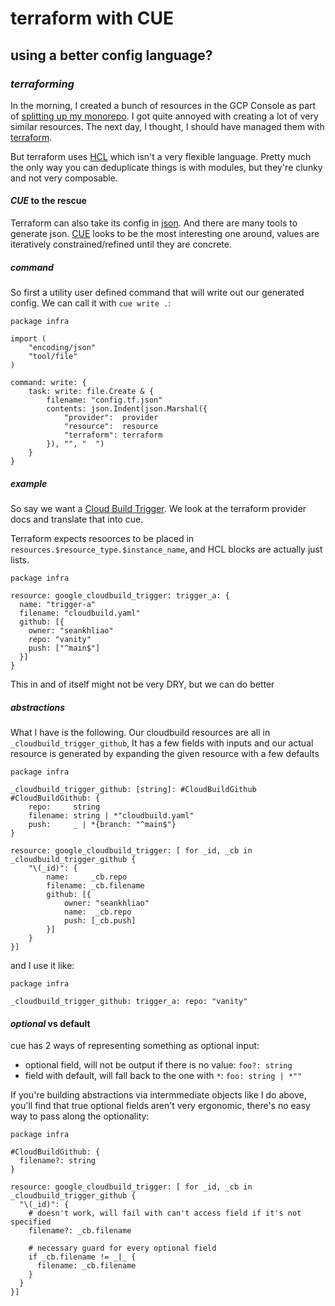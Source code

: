 # terraform with CUE

## using a better config language?

### _terraforming_

In the morning, I created a bunch of resources in the GCP Console
as part of [splitting up my monorepo](/blog/12022-05-30-splitting-my-monorepo/).
I got quite annoyed with creating a lot of very similar resources.
The next day, I thought, I should have managed them with
[terraform](https://www.terraform.io/).

But terraform uses [HCL](https://github.com/hashicorp/hcl)
which isn't a very flexible language.
Pretty much the only way you can deduplicate things is with modules,
but they're clunky and not very composable.

#### _CUE_ to the rescue

Terraform can also take its config in [json](https://www.terraform.io/language/syntax/json).
And there are many tools to generate json.
[CUE](https://cuelang.org/) looks to be the most interesting one around,
values are iteratively constrained/refined until they are concrete.

##### command

So first a utility user defined command that will write out our generated config.
We can call it with `cue write .`:

```cue
package infra

import (
	"encoding/json"
	"tool/file"
)

command: write: {
	task: write: file.Create & {
		filename: "config.tf.json"
		contents: json.Indent(json.Marshal({
			"provider":  provider
			"resource":  resource
			"terraform": terraform
		}), "", "  ")
	}
}
```

##### _example_

So say we want a [Cloud Build Trigger](https://registry.terraform.io/providers/hashicorp/google/latest/docs/resources/cloudbuild_trigger).
We look at the terraform provider docs and translate that into cue.

Terraform expects resoorces to be placed in `resources.$resource_type.$instance_name`,
and HCL blocks are actually just lists.

```cue
package infra

resource: google_cloudbuild_trigger: trigger_a: {
  name: "trigger-a"
  filename: "cloudbuild.yaml"
  github: [{
    owner: "seankhliao"
    repo: "vanity"
    push: ["^main$"]
  }]
}
```

This in and of itself might not be very  DRY,
but we can do better

##### _abstractions_

What I have is the following.
Our cloudbuild resources are all in `_cloudbuild_trigger_github`,
It has a few fields with inputs
and our actual resource is generated by expanding the given resource with a few defaults

```cue
package infra

_cloudbuild_trigger_github: [string]: #CloudBuildGithub
#CloudBuildGithub: {
	repo:     string
	filename: string | *"cloudbuild.yaml"
	push:     _ | *{branch: "^main$"}
}

resource: google_cloudbuild_trigger: [ for _id, _cb in _cloudbuild_trigger_github {
	"\(_id)": {
		name:     _cb.repo
		filename: _cb.filename
		github: [{
			owner: "seankhliao"
			name:  _cb.repo
			push: [_cb.push]
		}]
	}
}]
```

and I use it like:

```cue
package infra

_cloudbuild_trigger_github: trigger_a: repo: "vanity"
```

#### _optional_ vs default

cue has 2 ways of representing something as optional input:

- optional field, will not be output if there is no value: `foo?: string`
- field with default, will fall back to the one with `*`: `foo: string | *""`

If you're building abstractions via intermmediate objects like I do above,
you'll find that true optional fields aren't very ergonomic,
there's no easy way to pass along the optionality:

```cue
package infra

#CloudBuildGithub: {
  filename?: string
}

resource: google_cloudbuild_trigger: [ for _id, _cb in _cloudbuild_trigger_github {
  "\(_id)": {
    # doesn't work, will fail with can't access field if it's not specified
    filename?: _cb.filename

    # necessary guard for every optional field
    if _cb.filename != _|_ {
      filename: _cb.filename
    }
  }
}]
```
